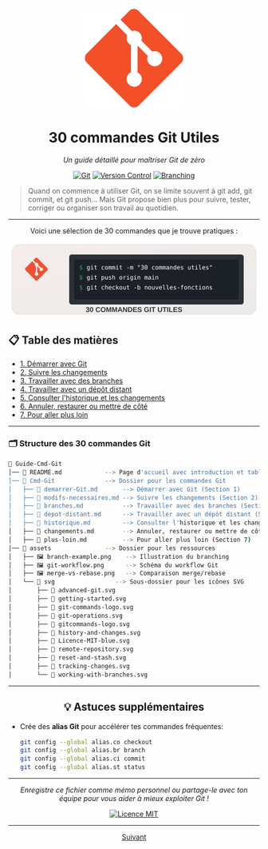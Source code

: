 <div align="center">
  <img src="./assets/svg/git-logo.svg" alt="Figma Logo" width="200"/>
  
  # 30 commandes Git Utiles
  *Un guide détaillé pour maîtriser Git de zéro*

[![Git](https://img.shields.io/badge/Git-2.0+-F05032?style=for-the-badge&logo=git&logoColor=white)](https://git-scm.com/)
[![Version Control](https://img.shields.io/badge/Version_Control-DVCS-FF8C00?style=for-the-badge)](https://git-scm.com/)
[![Branching](https://img.shields.io/badge/Branching-Workflow-4CAF50?style=for-the-badge)](https://git-scm.com/)

</div>

> Quand on commence à utiliser Git, on se limite souvent à git add, git commit, et git push...
> Mais Git propose bien plus pour suivre, tester, corriger ou organiser son travail au quotidien.

---

<div align="center">
<p>Voici une sélection de 30 commandes que je trouve pratiques :<p>
  <img src="./assets/svg/git-commands-logo.svg" alt="Git 30 commandes utiles" width="500">
</div>

## 📋 Table des matières

- [1. Démarrer avec Git](#1-démarrer-avec-git)
- [2. Suivre les changements](#2-suivre-les-changements)
- [3. Travailler avec des branches](#3-travailler-avec-des-branches)
- [4. Travailler avec un dépôt distant](#4-travailler-avec-un-dépôt-distant-ex--github)
- [5. Consulter l'historique et les changements](#5-consulter-lhistorique-et-les-changements)
- [6. Annuler, restaurer ou mettre de côté](#6-annuler-restaurer-ou-mettre-de-côté)
- [7. Pour aller plus loin](#7-pour-aller-plus-loin)

---

### 🗂️ Structure des 30 commandes Git

```bash
📂 Guide-Cmd-Git
│── 📄 README.md            --> Page d'accueil avec introduction et table des matières
│── 📂 Cmd-Git              --> Dossier pour les commandes Git
│   ├── 📄 demarrer-Git.md       --> Démarrer avec Git (Section 1)
│   ├── 📄 modifs-necessaires.md --> Suivre les changements (Section 2)
│   ├── 📄 branches.md           --> Travailler avec des branches (Section 3)
│   ├── 📄 depot-distant.md      --> Travailler avec un dépôt distant (Section 4)
│   ├── 📄 historique.md         --> Consulter l'historique et les changements (Section 5)
│   ├── 📄 changements.md        --> Annuler, restaurer ou mettre de côté (Section 6)
│   ├── 📄 plus-loin.md          --> Pour aller plus loin (Section 7)
│── 📂 assets               --> Dossier pour les ressources
│   ├── 🖼️ branch-example.png    --> Illustration du branching
│   ├── 🖼️ git-workflow.png      --> Schéma du workflow Git
│   ├── 🖼️ merge-vs-rebase.png   --> Comparaison merge/rebase
│   └── 📂 svg                 --> Sous-dossier pour les icônes SVG
│       ├── 📄 advanced-git.svg
│       ├── 📄 getting-started.svg
│       ├── 📄 git-commands-logo.svg
│       ├── 📄 git-operations.svg
│       ├── 📄 gitcommands-logo.svg
│       ├── 📄 history-and-changes.svg
│       ├── 📄 Licence-MIT-blue.svg
│       ├── 📄 remote-repository.svg
│       ├── 📄 reset-and-stash.svg
│       ├── 📄 tracking-changes.svg
│       └── 📄 working-with-branches.svg
```

---

<div align="center">
  
## 💡 Astuces supplémentaires

</div>

- Crée des **alias Git** pour accélérer tes commandes fréquentes:
  ```bash
  git config --global alias.co checkout
  git config --global alias.br branch
  git config --global alias.ci commit
  git config --global alias.st status
  ```

<!-- - Utilise un **outil graphique** comme GitKraken, SourceTree ou l'intégration Git de ton IDE pour visualiser plus facilement les branches.

- Envisage d'utiliser un fichier `.gitignore` pour exclure automatiquement certains fichiers du versionnement (logs, fichiers de config, dossiers de dépendances...). -->

---

<div align="center">
  
*Enregistre ce fichier comme mémo personnel ou partage-le avec ton équipe pour vous aider à mieux exploiter Git !*

[![Licence MIT](https://img.shields.io/badge/Licence-MIT-blue.svg)](LICENSE)

---

</div>
<p align="center">
  <a href="Cmd-Git/demarrer-Git.md">Suivant</a>
</p>
